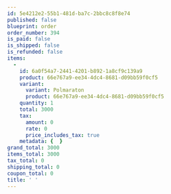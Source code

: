 ```yaml
---
id: 5e4212e2-55b1-481d-ba7c-2bbc8c8f8e74
published: false
blueprint: order
order_number: 394
is_paid: false
is_shipped: false
is_refunded: false
items:
  -
    id: 6a0f54a7-2441-4201-b892-1a8cf9c139a9
    product: 66e767a9-ee34-4dc4-8681-d09bb59f0cf5
    variant:
      variant: Polmaraton
      product: 66e767a9-ee34-4dc4-8681-d09bb59f0cf5
    quantity: 1
    total: 3000
    tax:
      amount: 0
      rate: 0
      price_includes_tax: true
    metadata: {  }
grand_total: 3000
items_total: 3000
tax_total: 0
shipping_total: 0
coupon_total: 0
title: ' '
---
```


